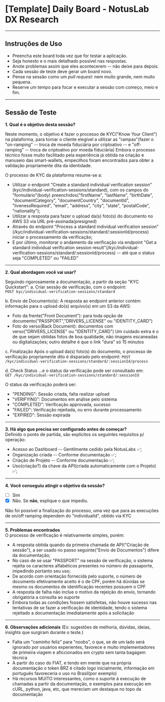 # **[Template]** Daily Board - NotusLab DX Research

---

## Instruções de Uso

* Preencha este board toda vez que for testar a aplicação.
* Seja honesto e o mais detalhado possí­vel nas respostas.
* Anote problemas assim que eles acontecerem -- não deixe para depois.
* Cada sessão de teste deve gerar um board novo.
* Pense na sessão como um *pull request*: nem muito grande, nem muito pequena.
* Reserve um tempo para focar e executar a sessão com começo, meio e fim.

---

## Sessão de Teste

**1. Qual é o objetivo desta sessão?**

Neste momento, o objetivo é fazer o processo de KYC("Know Your Client") na plataforma, para tornar o cliente elegível a utilizar as "rampas"(fazer o "on-ramping" -- troca de moeda fiduciária por criptoativo -- e "off-ramping" -- troca de criptoativo por moeda fiduciária)
Embora o processo técnico fosse muito facilitado pela experiência já obtida na criação e manuseio das smart-wallets, empecilhos foram encontrados para obter a validação propriamente dita da identidade.

O processo de KYC da plataforma resume-se a:
- Utilizar o endpoint "Create a standard individual verification session"(kyc/individual-verification-sessions/standard), com os campos do "formulário"(body) preenchidos("firstName", "lastName", "birthDate", "documentCategory", "documentCountry", "documentId", "livenessRequired", "email", "address", "city", "state", "postalCode", "nationality");
- Utilizar a resposta para fazer o upload da(s) foto(s) do documento no AWS S3 via URL pré-assinada(presigned)
- Através do endpoint "Process a standard individual verification session"(/kyc/individual-verification-sessions/standard/:sessionId/process) iniciar o processamento da verificação;
- E por último, monitorar o andamento da verificação via endpoint "Get a standard individual verification session result"(/kyc/individual-verification-sessions/standard/:sessionId/process) -- até que o status seja "COMPLETED" ou "FAILED"

---

**2. Qual abordagem você vai usar?**

Seguindo rigorosamente a documentação, a partir da seção "KYC Quickstart":
a. Criar sessão de verificação, com o endpoint:  
`POST kyc/individual-verification-sessions/standard`

b. Envio de Documento(s):
A resposta ao endpoint anterior contém informação para o upload do(s) arquivo(s) em um S3 da AWS:
- Foto da frente("Front Document"): para toda opção de documento("PASSPORT","DRIVERS_LICENSE" ou "IDENTITY_CARD")
- Foto do verso(Back Document): documentos com verso("DRIVERS_LICENSE" ou "IDENTITY_CARD")
Um cuidado extra é o de que sejam obtidas fotos de boa qualidade, não imagens escaneadas ou digitalizações; outro detalhe é que o link "dura" só 15 minutos

c. Finalização
Após o upload da(s) foto(s) do documento, o processo de verificação propriamente dito é disparado pelo endpoint:
`POST /kyc/individual-verification-sessions/standard/:sessionId/process`

d. Check Status
...e o status da verificação pode ser consultado em:  
`GET /kyc/individual-verification-sessions/standard/:sessionId`

O status da verificação poderá ser:
- "PENDING": Sessão criada, falta realizar upload
- "VERIFYING": Documentos em análise pelo sistema
- "COMPLETED": Verificação approvada, sucesso
- "FAILED":	Verificação rejeitada, ou erro durante processamento
- "EXPIRED": Sessão expirada

---

**3. Há algo que precisa ser configurado antes de começar?**  
Definido o ponto de partida, são explícitos os seguintes requisitos p/ operação:  
* Acesso ao Dashboard -- Gentilmente cedido pela NotusLabs ✅;  
* Organização criada -- Conforme documentação ✅;  
* Criação de Projeto -- Conforme documentação ✅;  
* Uso(criação?) da chave da API(criada automaticamente com o Projeto) ✅;  
    

---

**4. Você conseguiu atingir o objetivo da sessão?**

* [ ] Sim
* [X] Não. Se **não**, explique o que impediu.

Não foi possível a finalização do processo, uma vez que para as execuções de on/off ramping dependem do "individualId", obtido via KYC

---

**5. Problemas encontrados**  
O processo de verificação é relativamente simples, porém:  
- A resposta obtida quando da primeira chamada de API("Criação de sessão"), a ser usado no passo seguinte("Envio de Documentos") difere da documentação;
- No caso de se usar "PASSPORT" na sessão de verificação, o sistema rejeita os caracteres alfabéticos presentes no número de passaporte, impedindo portanto seu uso;
- De acordo com orientação fornecida pelo suporte, o número de documento efetivamente aceito é o de CPF, porém há dúvidas se mesmo os documentos de identificação recentes possuem o CPF 
- A resposta de falha não inclue o motivo da rejeição do envio, tornando obrigatória a consulta ao suporte
- Embora todas as condições fossem satisfeitas, não houve sucesso nas tentativas de se fazer a verificação de identidade, tendo o sistema rejeitado a documentação imediatamente após a solicitação

---

**6. Observações adicionais**
(Ex: sugestões de melhoria, dúvidas, ideias, insights que surgiram durante o teste.)
* Falta um "caminho feliz" para "noobs", o que, se de um lado será ignorado por usuários experientes, favorece e muito implementadores de primeira viagem e aficcionados em crypto sem tanta bagagem técnica
* A partir do caso do FIAT, e tendo em mente que na própria documentação o token BRZ é citado logo inicialmente, informação em português favoreceria o uso no Brasil(por exemplo)
* Há recursos MUITO interessantes, como o suporte à execução de chamadas a partir da documentação, e exemplos para execução em cURL, python, java, etc, que mereciam um destaque no topo da documentação
